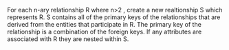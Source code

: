 For each n-ary relationship R where n>2 , create a new realtionship S which represents R.
S contains all of the primary keys of the relationships that are derived from the entities that participate in R. The primary key of the relationship is a combination of the foreign keys.
If any attributes are associated with R they are nested within S.